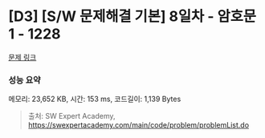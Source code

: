 # [D3] [S/W 문제해결 기본] 8일차 - 암호문1 - 1228 

[문제 링크](https://swexpertacademy.com/main/code/problem/problemDetail.do?contestProbId=AV14w-rKAHACFAYD) 

### 성능 요약

메모리: 23,652 KB, 시간: 153 ms, 코드길이: 1,139 Bytes



> 출처: SW Expert Academy, https://swexpertacademy.com/main/code/problem/problemList.do